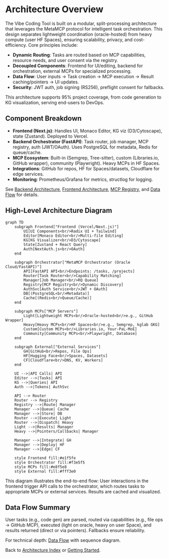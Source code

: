 # Architecture Overview

The Vibe Coding Tool is built on a modular, split-processing architecture that leverages the MetaMCP protocol for intelligent task orchestration. This design separates lightweight coordination (oracle-hosted) from heavy compute (user HF Spaces), ensuring scalability, privacy, and cost-efficiency. Core principles include:

- **Dynamic Routing**: Tasks are routed based on MCP capabilities, resource needs, and user consent via the registry.
- **Decoupled Components**: Frontend for UI/editing, backend for orchestration, external MCPs for specialized processing.
- **Data Flow**: User inputs → Task creation → MCP execution → Result caching/pointers → UI updates.
- **Security**: JWT auth, job signing (RS256), preflight consent for fallbacks.

This architecture supports 95% project coverage, from code generation to KG visualization, serving end-users to DevOps.

## Component Breakdown

- **Frontend (Next.js)**: Handles UI, Monaco Editor, KG viz (D3/Cytoscape), state (Zustand). Deployed to Vercel.
- **Backend Orchestrator (FastAPI)**: Task router, job manager, MCP registry, auth (JWT/OAuth). Uses PostgreSQL for metadata, Redis for queue/cache.
- **MCP Ecosystem**: Built-in (Semgrep, Tree-sitter), custom (Libraries.io, GitHub wrapper), community (Playwright). Heavy MCPs in HF Spaces.
- **Integrations**: GitHub for repos, HF for Spaces/datasets, Cloudflare for edge services.
- **Monitoring**: Prometheus/Grafana for metrics, structlog for logging.

See [Backend Architecture](backend.md), [Frontend Architecture](frontend.md), [MCP Registry](mcp-registry.md), and [Data Flow](data-flow.md) for details.

## High-Level Architecture Diagram

```mermaid
graph TD
    subgraph Frontend["Frontend (Vercel/Next.js)"]
        UI[UI Components<br/>Radix UI + Tailwind]
        Editor[Monaco Editor<br/>Multi-file Editing]
        KG[KG Visualizer<br/>D3/Cytoscape]
        State[Zustand + React Query]
        Auth[NextAuth.js<br/>OAuth]
    end

    subgraph Orchestrator["MetaMCP Orchestrator (Oracle Cloud/FastAPI)"]
        API[FastAPI API<br/>Endpoints: /tasks, /projects]
        Router[Task Router<br/>Capability Matching]
        Manager[Job Manager<br/>RQ Queue]
        Registry[MCP Registry<br/>Dynamic Discovery]
        AuthSvc[Auth Service<br/>JWT + OAuth]
        DB[(PostgreSQL<br/>Metadata)]
        Cache[(Redis<br/>Queue/Cache)]
    end

    subgraph MCPs["MCP Servers"]
        Light[Lightweight MCPs<br/>Oracle-hosted<br/>e.g., GitHub Wrapper]
        Heavy[Heavy MCPs<br/>HF Spaces<br/>e.g., Semgrep, kglab GKG]
        Custom[Custom MCPs<br/>Libraries.io, Your-PaL-MoE]
        Community[Community MCPs<br/>Playwright, Database]
    end

    subgraph External["External Services"]
        GH[GitHub<br/>Repos, File Ops]
        HF[Hugging Face<br/>Spaces, Datasets]
        CF[Cloudflare<br/>DNS, KV, Workers]
    end

    UI -->|API Calls| API
    Editor -->|Tasks| API
    KG -->|Queries| API
    Auth -->|Tokens| AuthSvc

    API --> Router
    Router --> Registry
    Registry -->|Route| Manager
    Manager -->|Queue| Cache
    Manager -->|Store| DB
    Router -->|Execute| Light
    Router -->|Dispatch| Heavy
    Light -->|Results| Manager
    Heavy -->|Pointers/Callbacks| Manager

    Manager -->|Integrate| GH
    Manager -->|Deploy| HF
    Manager -->|Edge| CF

    style Frontend fill:#e1f5fe
    style Orchestrator fill:#f3e5f5
    style MCPs fill:#e8f5e8
    style External fill:#fff3e0
```

This diagram illustrates the end-to-end flow: User interactions in the frontend trigger API calls to the orchestrator, which routes tasks to appropriate MCPs or external services. Results are cached and visualized.

## Data Flow Summary

User tasks (e.g., code gen) are parsed, routed via capabilities (e.g., file ops → GitHub MCP), executed (light on oracle, heavy on user Space), and results returned (direct or via pointers). Fallbacks ensure reliability.

For technical depth: [Data Flow](data-flow.md) with sequence diagram.

Back to [Architecture Index](../index.md) or [Getting Started](/docs/getting-started/index.md).